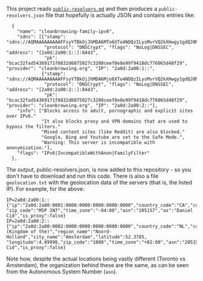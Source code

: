 This project reads [`public-resolvers.md`](https://github.com/DNSCrypt/dnscrypt-resolvers/blob/master/v3/public-resolvers.md)
and then produces a `public-resolvers.json` file that hopefully is actually JSON and contains entries like:

```
  {
    "name": "cleanbrowsing-family-ipv6",
    "sdns": [{"stamp": "sdns://AQMAAAAAAAAAFFsyYTBkOjJhMDA6MTo6XTo4NDQzILysMvrVQ2kXHwgy1gdQJ8MgjO7w6OmflBjcd2Bl1I8pEWNsZWFuYnJvd3Npbmcub3Jn",
              "protocol": "DNSCrypt", "flags": "NoLog|DNSSEC", "address": "[2a0d:2a00:1::]:8443",
              "pk": "bcac32fad54369171f0832d6075027c3208ceef0e8e99f9418dc776065d48f29", "provider": "cleanbrowsing.org", "IP": "2a0d:2a00:1::",
             {"stamp": "sdns://AQMAAAAAAAAAFFsyYTBkOjJhMDA6Mjo6XTo4NDQzILysMvrVQ2kXHwgy1gdQJ8MgjO7w6OmflBjcd2Bl1I8pEWNsZWFuYnJvd3Npbmcub3Jn",
              "protocol": "DNSCrypt", "flags": "NoLog|DNSSEC", "address": "[2a0d:2a00:2::]:8443",
              "pk": "bcac32fad54369171f0832d6075027c3208ceef0e8e99f9418dc776065d48f29", "provider": "cleanbrowsing.org", "IP": "2a0d:2a00:2::"],
    "info": ["Blocks access to adult, pornographic and explicit sites over IPv6."
             "It also blocks proxy and VPN domains that are used to bypass the filters."
             "Mixed content sites (like Reddit) are also blocked."
             "Google, Bing and Youtube are set to the Safe Mode.",
             "Warning: This server is incompatible with anonymization."],
    "flags": "IPv6|IncompatibleWithAnon|FamilyFilter"
  },
```

The output, public-resolvers.json, is now added to this repository - so you don't have
to download and run this code. There is also a file `geolocation.txt` with the geolocation
data of the servers (that is, the listed IP). For example, for the above:
```
IP=2a0d:2a00:1::
{"ip":"2a0d:2a00:0001:0000:0000:0000:0000:0000","country_code":"CA","country_name":"Canada","region_name":"Ontario","city_name":"Toronto","latitude":43.65366,"longitude":-79.38292,
"zip_code":"M5P 2N7","time_zone":"-04:00","asn":"205157","as":"Daniel Cid","is_proxy":false}
IP=2a0d:2a00:2::
{"ip":"2a0d:2a00:0002:0000:0000:0000:0000:0000","country_code":"NL","country_name":"Netherlands (Kingdom of the)","region_name":"Noord-Holland","city_name":"Amsterdam","latitude":52.3785,
"longitude":4.89998,"zip_code":"1000","time_zone":"+02:00","asn":"205157","as":"Daniel Cid","is_proxy":false}
```

Note how, despite the actual locations being vastly different (Toronto vs Amsterdam),
the organization behind these are the same, as can be seen from the Autonomous System Number (`asn`).

